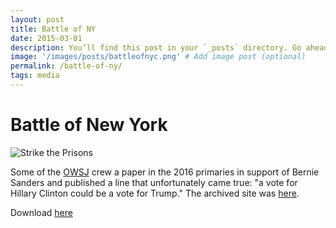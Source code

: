 ```yaml
---
layout: post
title: Battle of NY
date: 2015-03-01
description: You’ll find this post in your `_posts` directory. Go ahead and edit it and re-build the site to see your changes. # Add post description (optional)
image: '/images/posts/battleofnyc.png' # Add image post (optional)
permalink: /battle-of-ny/
tags: media
---
```


# Battle of New York
![Strike the Prisons](/images/posts/battlosofnyc.png)

Some of the [OWSJ](/owsj/) crew a paper in the 2016 primaries in support of Bernie Sanders and published a line that unfortunately came true: "a vote for Hillary Clinton could be a vote for Trump." The archived site was [here](https://web.archive.org/web/20160815061215/http://battleof.nyc/).

Download [here](/images/posts/battle-of-new-york.pdf)